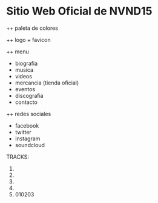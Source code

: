 # Sitio Web Oficial de NVND15

++ paleta de colores

++ logo + favicon

++ menu

- biografia
- musica
- videos
- mercancia (tienda oficial)
- eventos
- discografia
- contacto

++ redes sociales

- facebook
- twitter
- instagram
- soundcloud

TRACKS:

1. 
2.
3.
4. 
5. 010203
